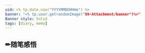 ```yaml
---
uid: <% tp.date.now("YYYYMMDDHHmm") %> 
banner: "<% tp.user.getrandomImage("99-Attachment/banner")%>"
Banner style: Solid
tags: [diary, memo]
---
```



## ✏随笔感悟
